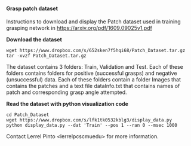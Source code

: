 #### Grasp patch dataset ####
Instructions to download and display the Patch dataset used in training grasping network in
https://arxiv.org/pdf/1609.09025v1.pdf

**Download the dataset**
```
wget https://www.dropbox.com/s/652sken7f5hqi68/Patch_Dataset.tar.gz
tar -xvzf Patch_Dataset.tar.gz
```
The dataset contains 3 folders: Train, Validation and Test.
Each of these folders contains folders for positive (successful grasps) and negative (unsuccessful) data. Each of these folders contain a folder Images that contains the patches and a text file dataInfo.txt that contains names of patch and corresponding grasp angle attempted.

**Read the dataset with python visualization code**
```
cd Patch_Dataset
wget https://www.dropbox.com/s/lfk1tk0532kblg3/display_data.py
python display_data.py --dat 'Train' --pos 1 --ran 0 --msec 1000
```

Contact Lerrel Pinto <lerrelp<at>cs<dot>cmu<dot>edu> for more information.
